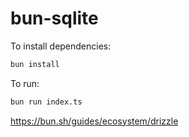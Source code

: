 # bun-sqlite

To install dependencies:

```bash
bun install
```

To run:

```bash
bun run index.ts
```

https://bun.sh/guides/ecosystem/drizzle